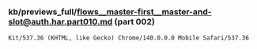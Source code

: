 ### kb/previews_full/flows__master-first__master-and-slot@auth.har.part010.md (part 002)

```md
Kit/537.36 (KHTML, like Gecko) Chrome/140.0.0.0 Mobile Safari/537.36
```

```
